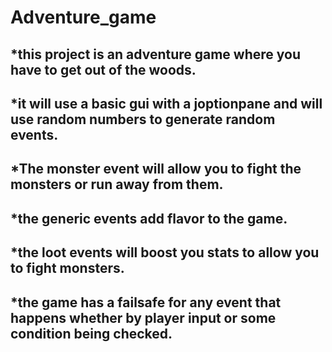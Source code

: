 # Adventure_game
## *this project is an adventure game where you have to get out of the woods. 

## *it will use a basic gui with a joptionpane and will use random numbers to generate random events. 

## *The monster event will allow you to fight the monsters or run away from them.

## *the generic events add flavor to the game.

## *the loot events will boost you stats to allow you to fight monsters.

## *the game has a failsafe for any event that happens whether by player input or some condition being checked.
